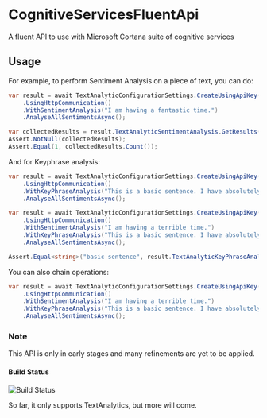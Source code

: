 # CognitiveServicesFluentApi
A fluent API to use with Microsoft Cortana suite of cognitive services

## Usage
For example, to perform Sentiment Analysis on a piece of text, you can do:
```c#
var result = await TextAnalyticConfigurationSettings.CreateUsingApiKey("my-api-key")
    .UsingHttpCommunication()
    .WithSentimentAnalysis("I am having a fantastic time.")
    .AnalyseAllSentimentsAsync();

var collectedResults = result.TextAnalyticSentimentAnalysis.GetResults(SentimentClassification.Positive);
Assert.NotNull(collectedResults);
Assert.Equal(1, collectedResults.Count());
```

And for Keyphrase analysis:
```c#
var result = await TextAnalyticConfigurationSettings.CreateUsingApiKey("my-api-key")
    .UsingHttpCommunication()
    .WithKeyPhraseAnalysis("This is a basic sentence. I have absolutely nothing to assert here.")
    .AnalyseAllSentimentsAsync();

var result = await TextAnalyticConfigurationSettings.CreateUsingApiKey("my-api-key")
    .UsingHttpCommunication()
    .WithSentimentAnalysis("I am having a terrible time.")
    .WithKeyPhraseAnalysis("This is a basic sentence. I have absolutely nothing to assert here.")
    .AnalyseAllSentimentsAsync();

Assert.Equal<string>("basic sentence", result.TextAnalyticKeyPhraseAnalysis.AnalysisResult.ResponseData.documents[0].keyPhrases[0]);
```

You can also chain operations:
```c#
var result = await TextAnalyticConfigurationSettings.CreateUsingApiKey("my-api-key")
    .UsingHttpCommunication()
    .WithSentimentAnalysis("I am having a terrible time.")
    .WithKeyPhraseAnalysis("This is a basic sentence. I have absolutely nothing to assert here.")
    .AnalyseAllSentimentsAsync();

```

### Note
This API is only in early stages and many refinements are yet to be applied.

#### Build Status
![Build Status](https://glav.visualstudio.com/_apis/public/build/definitions/ce515890-8bbd-414a-8432-78aacd311745/34/badge)

So far, it only supports TextAnalytics, but more will come.

